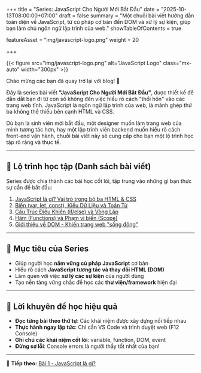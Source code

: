 +++
title = "Series: JavaScript Cho Người Mới Bắt Đầu"
date = "2025-10-13T08:00:00+07:00"
draft = false
summary = "Một chuỗi bài viết hướng dẫn toàn diện về JavaScript, từ cú pháp cơ bản đến DOM và xử lý sự kiện, giúp bạn làm chủ ngôn ngữ lập trình của web."
showTableOfContents = true

featureAsset = "img/javascript-logo.png"
weight = 20

+++

{{< figure src="img/javascript-logo.png" alt="JavaScript Logo" class="mx-auto" width="300px" >}}

Chào mừng các bạn đã quay trở lại với blog! 👋

Đây là series bài viết **"JavaScript Cho Người Mới Bắt Đầu"**, được thiết kế để dẫn dắt bạn đi từ con số không đến việc hiểu rõ cách "thổi hồn" vào các trang web tĩnh. JavaScript là ngôn ngữ lập trình của web, là mảnh ghép thứ ba không thể thiếu bên cạnh HTML và CSS.

Dù bạn là sinh viên mới bắt đầu, một designer muốn làm trang web của mình tương tác hơn, hay một lập trình viên backend muốn hiểu rõ cách front-end vận hành, chuỗi bài viết này sẽ cung cấp cho bạn một lộ trình học tập rõ ràng và thực tế.

---

## 📘 Lộ trình học tập (Danh sách bài viết)

Series được chia thành các bài học cốt lõi, tập trung vào những gì bạn thực sự cần để bắt đầu:

1. [JavaScript là gì? Vai trò trong bộ ba HTML & CSS](/posts/js-beginner/01_javascript-la-gi/)
2. [Biến (var, let, const), Kiểu Dữ Liệu và Toán Tử](/posts/js-beginner/02_var-let-const/)
3. [Cấu Trúc Điều Khiển (if/else) và Vòng Lặp](/posts/js-beginner/03_javascript-bat-dong-bo/)
4. [Hàm (Functions) và Phạm vi biến (Scope)](/posts/js-beginner/04_javascript-va-dom/)
5. [Giới thiệu về DOM - Khiến trang web "sống động"](/posts/js-beginner/05_tinh-nang-es6-moi/)

---

## 🎯 Mục tiêu của Series

- Giúp người học **nắm vững cú pháp JavaScript** cơ bản
- Hiểu rõ cách **JavaScript tương tác và thay đổi HTML (DOM)**
- Làm quen với việc **xử lý các sự kiện** của người dùng
- Tạo nền tảng vững chắc để học các **thư viện/framework** hiện đại

---

## 🚀 Lời khuyên để học hiệu quả

- **Đọc từng bài theo thứ tự**: Các khái niệm được xây dựng nối tiếp nhau
- **Thực hành ngay lập tức**: Chỉ cần VS Code và trình duyệt web (F12 Console)
- **Ghi chú các khái niệm cốt lõi**: variable, function, DOM, event
- **Đừng sợ lỗi**: Console errors là người thầy tốt nhất của bạn!

---

🧩 **Tiếp theo:** [Bài 1 - JavaScript là gì?](/posts/js-beginner/01_javascript-la-gi/)
